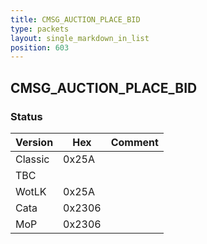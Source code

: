 ```yaml
---
title: CMSG_AUCTION_PLACE_BID
type: packets
layout: single_markdown_in_list
position: 603
---
```


## CMSG_AUCTION_PLACE_BID

### Status

Version    | Hex        | Comment
---------- | ---------- | ---------- 
Classic    | 0x25A      | 
TBC        |            | 
WotLK      | 0x25A      | 
Cata       | 0x2306     | 
MoP        | 0x2306     | 